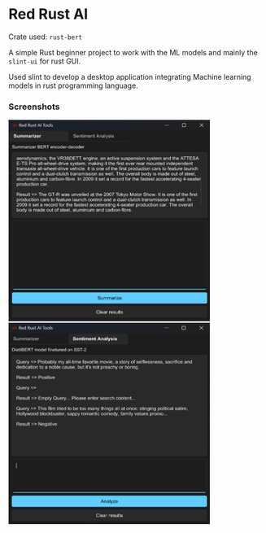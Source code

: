 # Red Rust AI

Crate used: `rust-bert`

A simple Rust beginner project to work with the ML models and mainly the `slint-ui` for rust GUI.

Used slint to develop a desktop application integrating Machine learning models in rust programming language.

### Screenshots

<img src="./assets/screen-shot-one.png" width=396 height=396> <img src="./assets/screen-shot-two.png" width=396 height=396>